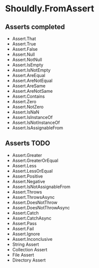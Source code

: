 # Shouldly.FromAssert

## Asserts completed

- Assert.That
- Assert.True
- Assert.False
- Assert.Null
- Assert.NotNull
- Assert.IsEmpty
- Assert.IsNotEmpty
- Assert.AreEqual
- Assert.AreNotEqual
- Assert.AreSame
- Assert.AreNotSame
- Assert.Contains
- Assert.Zero
- Assert.NotZero
- Assert.IsNaN
- Assert.IsInstanceOf
- Assert.IsNotInstanceOf
- Assert.IsAssignableFrom

## Asserts TODO
- Assert.Greater
- Assert.GreaterOrEqual
- Assert.Less
- Assert.LessOrEqual
- Assert.Positive
- Assert.Negative
- Assert.IsNotAssignableFrom
- Assert.Throws
- Assert.ThrowsAsync
- Assert.DoesNotThrow
- Assert.DoesNotThrowAsync
- Assert.Catch
- Assert.CatchAsync
- Assert.Pass
- Assert.Fail
- Assert.Ignore
- Assert.Inconclusive
- String Assert
- Collection Assert
- File Assert
- Directory Assert
